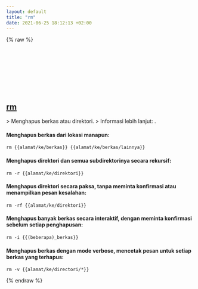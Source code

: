 ```yaml
---
layout: default
title: "rm"
date: 2021-06-25 18:12:13 +02:00
---
```

{% raw %}
<h2 id="rm">
  <a href="/id/common/rm.html">rm</a> <a href="#rm"><svg class="icon">
    <use href="/assets/images/unicode_sprite.svg#link" />
  </svg></a>
</h2>
> Menghapus berkas atau direktori.
> Informasi lebih lanjut: <https://www.gnu.org/software/coreutils/rm>.

#### Menghapus berkas dari lokasi manapun:
```shell
rm {{alamat/ke/berkas}} {{alamat/ke/berkas/lainnya}}
```
#### Menghapus direktori dan semua subdirektorinya secara rekursif:
```shell
rm -r {{alamat/ke/direktori}}
```
#### Menghapus direktori secara paksa, tanpa meminta konfirmasi atau menampilkan pesan kesalahan:
```shell
rm -rf {{alamat/ke/direktori}}
```
#### Menghapus banyak berkas secara interaktif, dengan meminta konfirmasi sebelum setiap penghapusan:
```shell
rm -i {{(beberapa)_berkas}}
```
#### Menghapus berkas dengan mode verbose, mencetak pesan untuk setiap berkas yang terhapus:
```shell
rm -v {{alamat/ke/directori/*}}
```
{% endraw %}